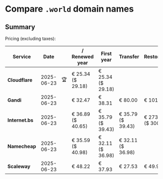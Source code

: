 # Compare `.world` domain names

## Summary

Pricing (excluding taxes):

| Service | Date |  | / Renewed year | First year | Transfer | Restoration |
|--|--|--|--|--|--|--|
| **Cloudflare** | 2025-06-23 | 🏆 | € 25.34<br>($ 29.18) | € 25.34<br>($ 29.18) |  |  |
| **Gandi** | 2025-06-23 |  | € 32.47 | € 38.31 | € 80.00 | € 101.44 |
| **Internet.bs** | 2025-06-23 |  | € 36.89<br>($ 40.65) | € 35.79<br>($ 39.43) | € 35.79<br>($ 39.43) | € 273.09<br>($ 300.85) |
| **Namecheap** | 2025-06-23 |  | € 35.59<br>($ 40.98) | € 32.11<br>($ 36.98) | € 32.11<br>($ 36.98) |  |
| **Scaleway** | 2025-06-23 |  | € 48.22 | € 37.93 | € 27.53 | € 49.99 |
